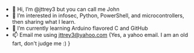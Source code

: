 - 👋 Hi, I’m @jttrey3 but you can call me John
- 👀 I’m interested in infosec, Python, PowerShell, and microcontrollers, then sharing what I learn.
- 🌱 I’m currently learning Arduino flavored C and GitHub
- 📫 Email me using jttrey3@yahoo.com {Yes, a yahoo email.  I am an old fart, don't judge me  :) }

<!---
jttrey3/jttrey3 is a ✨ special ✨ repository because its `README.md` (this file) appears on your GitHub profile.
You can click the Preview link to take a look at your changes.
--->
